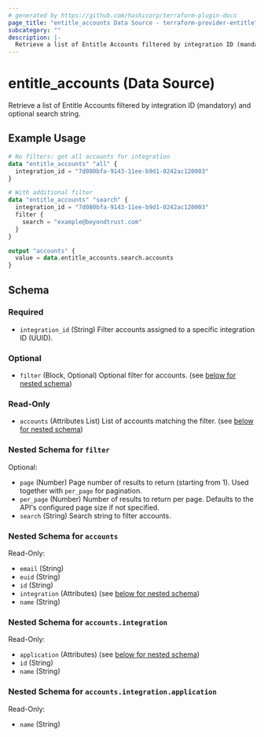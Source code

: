```yaml
---
# generated by https://github.com/hashicorp/terraform-plugin-docs
page_title: "entitle_accounts Data Source - terraform-provider-entitle"
subcategory: ""
description: |-
  Retrieve a list of Entitle Accounts filtered by integration ID (mandatory) and optional search string.
---
```


# entitle_accounts (Data Source)

Retrieve a list of Entitle Accounts filtered by integration ID (mandatory) and optional search string.

## Example Usage

```terraform
# No filters: get all accounts for integration
data "entitle_accounts" "all" {
  integration_id = "7d080bfa-9143-11ee-b9d1-0242ac120003"
}

# With additional filter
data "entitle_accounts" "search" {
  integration_id = "7d080bfa-9143-11ee-b9d1-0242ac120003"
  filter {
    search = "example@beyondtrust.com"
  }
}

output "accounts" {
  value = data.entitle_accounts.search.accounts
}
```

<!-- schema generated by tfplugindocs -->
## Schema

### Required

- `integration_id` (String) Filter accounts assigned to a specific integration ID (UUID).

### Optional

- `filter` (Block, Optional) Optional filter for accounts. (see [below for nested schema](#nestedblock--filter))

### Read-Only

- `accounts` (Attributes List) List of accounts matching the filter. (see [below for nested schema](#nestedatt--accounts))

<a id="nestedblock--filter"></a>
### Nested Schema for `filter`

Optional:

- `page` (Number) Page number of results to return (starting from 1). Used together with `per_page` for pagination.
- `per_page` (Number) Number of results to return per page. Defaults to the API's configured page size if not specified.
- `search` (String) Search string to filter accounts.


<a id="nestedatt--accounts"></a>
### Nested Schema for `accounts`

Read-Only:

- `email` (String)
- `euid` (String)
- `id` (String)
- `integration` (Attributes) (see [below for nested schema](#nestedatt--accounts--integration))
- `name` (String)

<a id="nestedatt--accounts--integration"></a>
### Nested Schema for `accounts.integration`

Read-Only:

- `application` (Attributes) (see [below for nested schema](#nestedatt--accounts--integration--application))
- `id` (String)
- `name` (String)

<a id="nestedatt--accounts--integration--application"></a>
### Nested Schema for `accounts.integration.application`

Read-Only:

- `name` (String)
